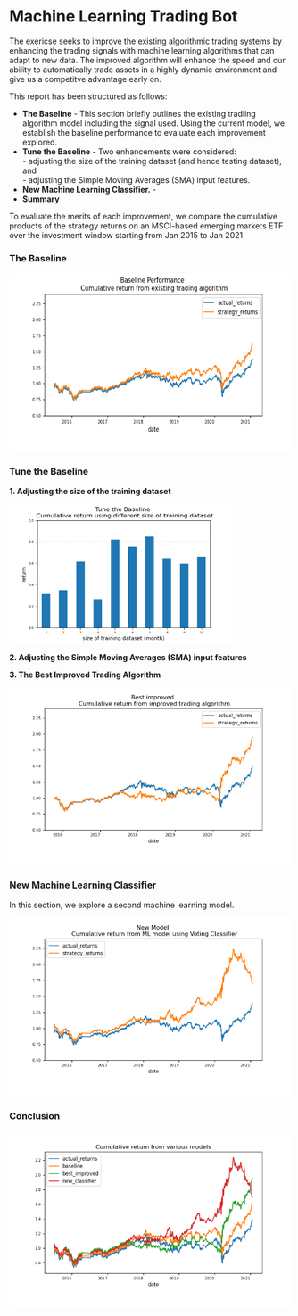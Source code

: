 # Machine Learning Trading Bot


The exericse seeks to improve the existing algorithmic trading systems by enhancing the trading signals with machine learning algorithms that can adapt to new data. The improved algorithm will enhance the speed and our ability to automatically trade assets in a highly dynamic environment and give us a competitve advantage early on. 

This report has been structured as follows:
* **The Baseline** - This section briefly outlines the existing tradiing algorithm model including the signal used. Using the current model, we establish the baseline performance to evaluate each improvement explored.
* **Tune the Baseline** - Two enhancements were considered: <br>  - adjusting the size of the training dataset (and hence testing dataset), and <br> -  adjusting the Simple Moving Averages (SMA) input features. 
* **New Machine Learning Classifier.** - 
* **Summary**


 To evaluate the merits of each improvement, we compare the cumulative products of the strategy returns on an MSCI-based emerging markets ETF over the investment window starting from Jan 2015 to Jan 2021.

### The Baseline


<img src="./diagram/baseline.png" alt="drawing" width="550" height = "320"/>

### Tune the Baseline
**1. Adjusting the size of the training dataset** <br>

<img src="./diagram/diff_training_size.png" alt="drawing" width="400" height = "250"/>

**2. Adjusting the Simple Moving Averages (SMA) input features**


**3. The Best Improved Trading Algorithm**

<img src="./diagram/best_improved.png" alt="drawing" width="550" height = "320"/>

### New Machine Learning Classifier
In this section, we explore a second machine learning model. 

<img src="./diagram/new_classifier.png" alt="drawing" width="550" height = "320"/>


### Conclusion

<img src="./diagram/combined_plot.png" alt="drawing" width="550" height = "320"/>









